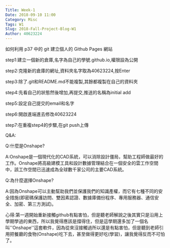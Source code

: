 ```yaml
---
Title: Week-1
Date: 2018-09-10 11:00
Category: Misc
Tags: W1
Slug: 2018-Fall-Project-Blog-W1
Author: 40623224
---
```


如何利用 p37 中的 git 建立個人的 Github Pages 網站

<!-- PELICAN_END_SUMMARY -->

step1:建立一個新的倉庫,名字為自己的學號.github.io,權限設為公開

step2:克隆新的倉庫的網址,資料夾名字取為40623224,按Enter

step3:除了.git和README.md不能複製,其餘都複製在自己的資料夾

step4:先看自己的狀態然後增加,再提交,推送的名稱為initial add

step5:設定自己提交的email和名字

step6:開啟進端進去修改40623224

step7:在重複step4的步驟,在git push上傳

Q&A:

Q:什麼是Onshape?

A:Onshape是一個現代化的CAD系統，可以消除設計僵局，幫助工程師做最好的工作。Onshape將高級建模工具和設計數據管理結合在一個安全的雲工作空間中，該工作空間已迅速成為全球數千家公司的主要CAD系統。

Q:為什麼選擇Onshape?

A:因為Onshape可以主動幫助我們並保護我們的知識產權，而它有七種不同的安全措施(即密碼保護訪問、雙因素認證、數據庫備份程序、專用服務器、通信安全、加密、第三方測試)。

心得:第一週開始重新接觸github有點害怕，但是聽老師解說之後其實只是沿用上學期學過的東西，所以我覺得應該是撐得住，但是這學期還多加了一個名叫''Onshape''這套軟件，因為從來沒接觸過所以還是有點害怕，但是聽到老師引用把餐廳的食物(Onshape)吃下去，甚至做得更好吃(學習)，讓我覺得反而不可怕了。

